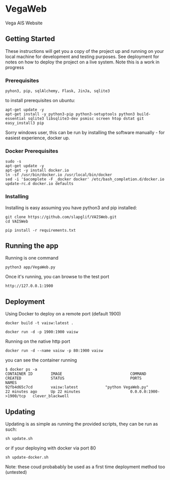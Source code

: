 # VegaWeb

Vega AIS Website

## Getting Started

These instructions will get you a copy of the project up and running on your local machine for development and testing purposes. 
See deployment for notes on how to deploy the project on a live system. Note this is a work in progress

### Prerequisites

```
pyhon3, pip, sqlAlchemy, Flask, JinJa, sqlite3
```
to install prerequisites on ubuntu:
```
apt-get update -y
apt-get install -y python3-pip python3-setuptools python3 build-essential sqlite3 libsqlite3-dev psmisc screen htop dstat git
easy_install3 pip
```
Sorry windows user, this can be run by installing the software manually - for easiest experience, docker up.


### Docker Prerequisites

```
sudo -s
apt-get update -y
apt-get -y install docker.io
ln -sf /usr/bin/docker.io /usr/local/bin/docker
sed -i '$acomplete -F _docker docker' /etc/bash_completion.d/docker.io
update-rc.d docker.io defaults
```


### Installing

Installing is easy assuming you have python3 and pip installed:

```
git clone https://github.com/slapglif/VAISWeb.git
cd VAISWeb
```
```
pip install -r requirements.txt
```

## Running the app

Running is one command

```
python3 app/VegaWeb.py
```

Once it's running, you can browse to the test port

```
http://127.0.0.1:1900
```

## Deployment
Using Docker to deploy on a remote port  (default 1900)

```
docker build -t vaisw:latest .
```
```
docker run -d -p 1900:1900 vaisw
```
Running on the native http port
```
docker run -d --name vaisw -p 80:1900 vaisw
```
you can see the container running
```
$ docker ps -a
CONTAINER ID        IMAGE                              COMMAND                CREATED             STATUS                             PORTS                    NAMES
92fb4d65c7cd        vaisw:latest            "python VegaWeb.py"        22 minutes ago      Up 22 minutes                      0.0.0.0:1900->1900/tcp   clever_blackwell
```

## Updating

Updating is as simple as running the provided scripts, they can be run as such:

```
sh update.sh
```
or if your deploying with docker via port 80
```
sh update-docker.sh
```

Note: these coud probabably be used as a first time deployment method too (untested)
